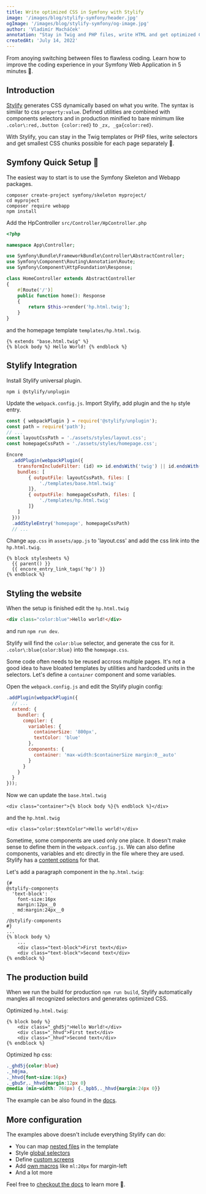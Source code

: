 ```yaml
---
title: Write optimized CSS in Symfony with Stylify
image: '/images/blog/stylify-symfony/header.jpg'
ogImage: '/images/blog/stylify-symfony/og-image.jpg'
author: 'Vladimír Macháček'
annotation: "Stay in Twig and PHP files, write HTML and get optimized CSS. Learn how to write optimized CSS in a Symfony web application in a minute."
createdAt: 'July 14, 2022'
---
```


From anoying switching between files to flawless coding. Learn how to improve the coding experience in your Symfony Web Application in 5 minutes 🚀.

## Introduction
[Stylify](https://stylify.dev) generates CSS dynamically based on what you write. The syntax is similar to css `property:value`. Defined utilities are combined with components selectors and in production minified to bare minimum like `.color\:red,.button {color:red}` to `_zx, _ga{color:red}`.

With Stylify, you can stay in the Twig templates or PHP files, write selectors and get smallest CSS chunks possible for each page separately 🤟.

## Symfony Quick Setup 🚀
The easiest way to start is to use the Symfony Skeleton and Webapp packages.
```
composer create-project symfony/skeleton myproject/
cd myproject
composer require webapp
npm install
```

Add the HpController `src/Controller/HpController.php`

```php
<?php

namespace App\Controller;

use Symfony\Bundle\FrameworkBundle\Controller\AbstractController;
use Symfony\Component\Routing\Annotation\Route;
use Symfony\Component\HttpFoundation\Response;

class HomeController extends AbstractController
{
    #[Route('/')]
    public function home(): Response
    {
        return $this->render('hp.html.twig');
    }
}
```

and the homepage template `templates/hp.html.twig`.
```twig
{% extends "base.html.twig" %}
{% block body %} Hello World! {% endblock %}
```

## Stylify Integration

Install Stylify universal plugin.
```
npm i @stylify/unplugin
```

Update the `webpack.config.js`. Import Stylify, add plugin and the `hp` style entry.

```js
const { webpackPlugin } = require('@stylify/unplugin');
const path = require('path');
// ...
const layoutCssPath = './assets/styles/layout.css';
const homepageCssPath = './assets/styles/homepage.css';

Encore
  .addPlugin(webpackPlugin({
    transformIncludeFilter: (id) => id.endsWith('twig') || id.endsWith('.php'),
    bundles: [
        { outputFile: layoutCssPath, files: [
            './templates/base.html.twig'
        ]},
        { outputFile: homepageCssPath, files: [
            './templates/hp.html.twig'
        ]}
    ]
  }))
  .addStyleEntry('homepage', homepageCssPath)
  // ...
```

Change `app.css` in `assets/app.js` to 'layout.css' and add the css link into the `hp.html.twig`.

```twig
{% block stylesheets %}
  {{ parent() }}
  {{ encore_entry_link_tags('hp') }}
{% endblock %}
```

## Styling the website
When the setup is finished edit the `hp.html.twig`
```html
<div class="color:blue">Hello world!</div>
```
and run `npm run dev`.

Stylify will find the `color:blue` selector, and generate the css for it. `.color\:blue{color:blue}` into the `homepage.css`.

Some code often needs to be reused accross multiple pages. It's not a good idea to have bloated templates by utilities and hardcoded units in the selectors. Let's define a `container` component and some variables.

Open the `webpack.config.js` and edit the Stylify plugin config:
```js
.addPlugin(webpackPlugin({
  // ...
  extend: {
    bundler: {
      compiler: {
        variables: {
          containerSize: '800px',
          textColor: 'blue'
        },
        components: {
          container: 'max-width:$containerSize margin:0__auto'
        }
      }
    }
  }
}));
```

Now we can update the `base.html.twig`
```twig
<div class="container">{% block body %}{% endblock %}</div>
```

and the `hp.html.twig`

```twig
<div class="color:$textColor">Hello world!</div>
```

Sometime, some components are used only one place. It doesn't make sense to define them in the `webpack.config.js`. We can also define components, variables and etc directly in the file where they are used. Stylify has a [content options](https://stylify.dev/docs/stylify/compiler#contentoptionsprocessors) for that.

Let's add a paragraph component in the `hp.html.twig`:

```twig
{#
@stylify-components
  'text-block': `
    font-size:16px
    margin:12px__0
    md:margin:24px__0
  `
/@stylify-components
#}
...
{% block body %}
    ...
    <div class="text-block">First text</div>
    <div class="text-block">Second text</div>
{% endblock %}
```

## The production build
When we run the build for production `npm run build`, Stylify automatically mangles all recognized selectors and generates optimized CSS.

Optimized `hp.html.twig`:
```twig
{% block body %}
    <div class="_ghd5j">Hello World!</div>
    <div class="_hhvd">First text</div>
    <div class="_hhvd">Second text</div>
{% endblock %}
```

Optimized hp css:
```css
._ghd5j{color:blue}
._h0jma,
._hhvd{font-size:16px}
._gbu5r,._hhvd{margin:12px 0}
@media (min-width: 768px) {._bpb5,._hhvd{margin:24px 0}}
```

The example can be also found in the [docs](https://stylify.dev/docs/integrations/symfony).

## More configuration
The examples above doesn't include everything Stylify can do:
- You can map [nested files](https://stylify.dev/docs/bundler#files-content-option) in the template
- Style [global selectors](https://stylify.dev/docs/stylify/compiler#plainselectors)
- Define [custom screens](https://stylify.dev/docs/stylify/compiler#screens)
- Add [own macros](https://stylify.dev/docs/stylify/compiler#macros) like `ml:20px` for margin-left
- And a lot more

Feel free to [checkout the docs](https://stylify.dev/docs/get-started) to learn more 💎.
